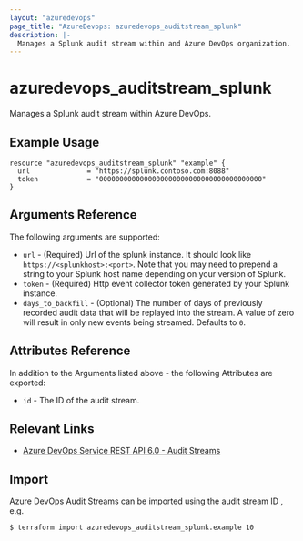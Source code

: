 ```yaml
---
layout: "azuredevops"
page_title: "AzureDevops: azuredevops_auditstream_splunk"
description: |-
  Manages a Splunk audit stream within and Azure DevOps organization.
---
```


# azuredevops_auditstream_splunk

Manages a Splunk audit stream within Azure DevOps.

## Example Usage

```hcl
resource "azuredevops_auditstream_splunk" "example" {
  url              = "https://splunk.contoso.com:8088"
  token            = "0000000000000000000000000000000000000000"
}
```

## Arguments Reference

The following arguments are supported:

- `url` - (Required) Url of the splunk instance. It should look like `https://<splunkhost>:<port>`. Note that you may need to prepend a string to your Splunk host name depending on your version of Splunk.
- `token` - (Required) Http event collector token generated by your Splunk instance.
- `days_to_backfill` - (Optional) The number of days of previously recorded audit data that will be replayed into the stream. A value of zero will result in only new events being streamed. Defaults to `0`.

## Attributes Reference

In addition to the Arguments listed above - the following Attributes are exported:

- `id` - The ID of the audit stream.

## Relevant Links

- [Azure DevOps Service REST API 6.0 - Audit Streams](https://docs.microsoft.com/en-us/rest/api/azure/devops/audit/?view=azure-devops-rest-6.0)

## Import

Azure DevOps Audit Streams can be imported using the audit stream ID , e.g.

```shell
$ terraform import azuredevops_auditstream_splunk.example 10
```
